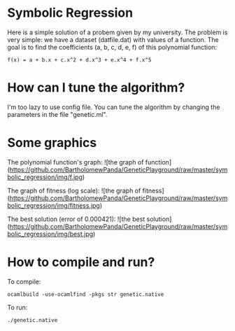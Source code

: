 Symbolic Regression
===================

Here is a simple solution of a probem given by my university. The problem is
very simple: we have a dataset (datfile.dat) with values of a function. The
goal is to find the coefficients (a, b, c, d, e, f) of this polynomial function:
```
f(x) = a + b.x + c.x^2 + d.x^3 + e.x^4 + f.x^5
```

How can I tune the algorithm?
==============================

I'm too lazy to use config file. You can tune the algorithm by changing the
parameters in the file "genetic.ml".

Some graphics
=============

The polynomial function's graph:
![the graph of function]
(https://github.com/BartholomewPanda/GeneticPlayground/raw/master/symbolic_regression/img/f.jpg)

The graph of fitness (log scale):
![the graph of fitness]
(https://github.com/BartholomewPanda/GeneticPlayground/raw/master/symbolic_regression/img/fitness.jpg)

The best solution (error of 0.000421):
![the best solution]
(https://github.com/BartholomewPanda/GeneticPlayground/raw/master/symbolic_regression/img/best.jpg)

How to compile and run?
=======================

To compile:
```
ocamlbuild -use-ocamlfind -pkgs str genetic.native
```

To run:
```
./genetic.native
```
